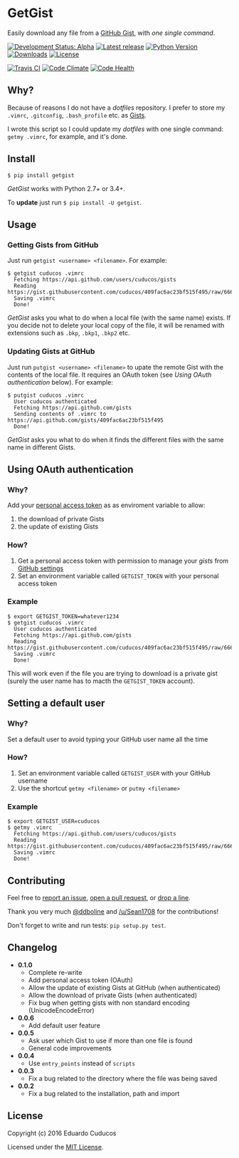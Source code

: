 # GetGist

Easily download any file from a [GitHub Gist](http://gist.github.com), with _one single command_.

[![Development Status: Alpha](https://img.shields.io/pypi/status/getgist.svg?style=flat)](https://pypi.python.org/pypi/getgist)
[![Latest release](https://img.shields.io/pypi/v/getgist.svg?style=flat)](https://pypi.python.org/pypi/getgist)
[![Python Version](https://img.shields.io/pypi/pyversions/getgist.svg)](https://pypi.python.org/pypi/getgist) 
[![Downloads](https://img.shields.io/pypi/dm/getgist.svg?style=flat)](https://pypi.python.org/pypi/getgist)
[![License](https://img.shields.io/pypi/l/getgist.svg?style=flat)](https://pypi.python.org/pypi/getgist)

[![Travis CI](https://img.shields.io/travis/cuducos/getgist.svg?style=flat)](https://travis-ci.org/cuducos/getgist)
[![Code Climate](https://img.shields.io/codeclimate/github/cuducos/getgist.svg?style=flat)](https://codeclimate.com/github/cuducos/getgist)
[![Code Health](https://landscape.io/github/cuducos/getgist/0.1.0/landscape.svg?style=flat)](https://landscape.io/github/cuducos/getgist/0.1.0)

## Why?

Because of reasons I do not have a *dotfiles* repository. I prefer to store my `.vimrc`, `.gitconfig`, `.bash_profile` etc. as [Gists](http://gist.github.com/).

I wrote this script so I could update my *dotfiles* with one single command: `getmy .vimrc`, for example, and it's done.

## Install

```
$ pip install getgist
```

*GetGist* works with Python 2.7+ or 3.4+.

To **update** just run `$ pip install -U getgist`.

## Usage

### Getting Gists from GitHub

Just run `getgist <username> <filename>`. For example:

```console
$ getgist cuducos .vimrc
  Fetching https://api.github.com/users/cuducos/gists
  Reading https://gist.githubusercontent.com/cuducos/409fac6ac23bf515f495/raw/666d7d01a0058e4fd898ff752db66160f10a60bb/.vimrc
  Saving .vimrc
  Done!
```

_GetGist_ asks you what to do when a local file (with the same name) exists. If you decide not to delete your local copy of the file, it will be renamed with extensions such as `.bkp`, `.bkp1`, `.bkp2` etc.

### Updating Gists at GitHub

Just run `putgist <username> <filename>` to upate the remote Gist with the contents of the local file. It requires an OAuth token (see _Using OAuth authentication_ below). For example:

```console
$ putgist cuducos .vimrc
  User cuducos authenticated
  Fetching https://api.github.com/gists
  Sending contents of .vimrc to https://api.github.com/gists/409fac6ac23bf515f495
  Done!
```

_GetGist_ asks you what to do when it finds the different files with the same name in different Gists.

## Using OAuth authentication

### Why?

Add your [personal access token](https://github.com/settings/tokens) as as enviroment variable to allow:

1. the download of private Gists
2. the update of existing Gists

### How?

1. Get a personal access token with permission to manage your _gists_ from [GitHub settings](https://github.com/settings/tokens)
2. Set an environment variable called `GETGIST_TOKEN` with your personal access token

### Example

```console
$ export GETGIST_TOKEN=whatever1234
$ getgist cuducos .vimrc
  User cuducos authenticated
  Fetching https://api.github.com/gists
  Reading https://gist.githubusercontent.com/cuducos/409fac6ac23bf515f495/raw/666d7d01a0058e4fd898ff752db66160f10a60bb/.vimrc
  Saving .vimrc
  Done!
```

This will work even if the file you are trying to download is a private gist (surely the user name has to macth the `GETGIST_TOKEN` account).

## Setting a default user

### Why?

Set a default user to avoid typing your GitHub user name all the time

### How?

1. Set an environment variable called `GETGIST_USER` with your GitHub username
2. Use the shortcut `getmy <filename>` or `putmy <filename>`

### Example

```console
$ export GETGIST_USER=cuducos
$ getmy .vimrc
  Fetching https://api.github.com/users/cuducos/gists
  Reading https://gist.githubusercontent.com/cuducos/409fac6ac23bf515f495/raw/666d7d01a0058e4fd898ff752db66160f10a60bb/.vimrc
  Saving .vimrc
  Done!
```

## Contributing

Feel free to [report an issue](http://github.com/cuducos/getgist/issues), [open a pull request](http://github.com/cuducos/getgist/pulls), or [drop a line](http://twitter.com/cuducos).

Thank you very much [@ddboline](http://github.com/ddboline) and [/u/Sean1708](http://reddit.com/user/Sean1708) for the contributions!

Don't forget to write and run tests: `pip setup.py test`.

## Changelog

* **0.1.0**
  * Complete re-write
  * Add personal access token (OAuth)
  * Allow the update of existing Gists at GitHub (when authenticated)
  * Allow the download of private Gists (when authenticated)  
  * Fix bug when getting gists with non standard encoding (UnicodeEncodeError)
* **0.0.6**
  * Add default user feature
* **0.0.5**
  * Ask user which Gist to use if more than one file is found
  * General code improvements
* **0.0.4**
  * Use `entry_points` instead of `scripts`
* **0.0.3**
  * Fix a bug related to the directory where the file was being saved
* **0.0.2**
  * Fix a bug related to the installation, path and import

## License

Copyright (c) 2016 Eduardo Cuducos

Licensed under the [MIT License](LICENSE).